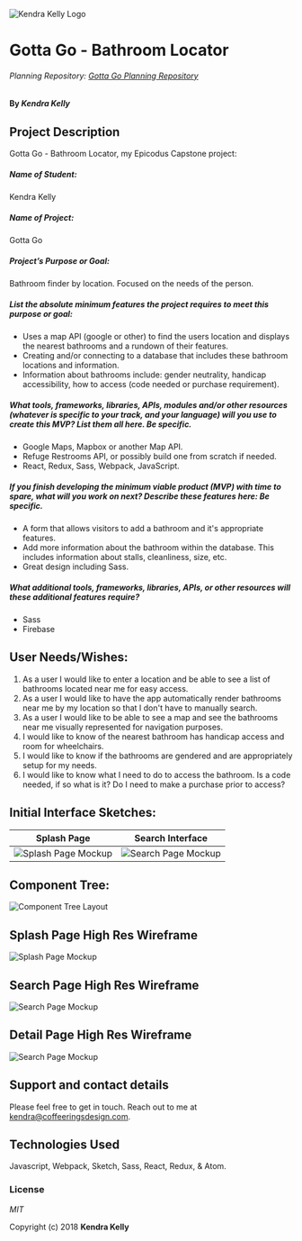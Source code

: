 ![Kendra Kelly Logo](/src/assets/images/kkgithub.png)

# Gotta Go - Bathroom Locator
###### Planning Repository: [Gotta Go Planning Repository](https://github.com/coffeeringsdesign/gotta-go-bathroom-locator)

#### By _**Kendra Kelly**_

## Project Description
Gotta Go - Bathroom Locator, my Epicodus Capstone project:

##### Name of Student:
Kendra Kelly

##### Name of Project:
Gotta Go

##### Project’s Purpose or Goal:
Bathroom finder by location. Focused on the needs of the person.

##### List the absolute minimum features the project requires to meet this purpose or goal:
* Uses a map API (google or other) to find the users location and displays the nearest bathrooms and a rundown of their features.
* Creating and/or connecting to a database that includes these bathroom locations and information.
* Information about bathrooms include: gender neutrality, handicap accessibility, how to access (code needed or purchase requirement).

##### What tools, frameworks, libraries, APIs, modules and/or other resources (whatever is specific to your track, and your language) will you use to create this MVP? List them all here. Be specific.
* Google Maps, Mapbox or another Map API.
* Refuge Restrooms API, or possibly build one from scratch if needed.
* React, Redux, Sass, Webpack, JavaScript.

##### If you finish developing the minimum viable product (MVP) with time to spare, what will you work on next? Describe these features here: Be specific.
* A form that allows visitors to add a bathroom and it's appropriate features.
* Add more information about the bathroom within the database. This includes information about stalls, cleanliness, size, etc.
* Great design including Sass.

##### What additional tools, frameworks, libraries, APIs, or other resources will these additional features require?
* Sass
* Firebase

## User Needs/Wishes:
1.  As a user I would like to enter a location and be able to see a list of bathrooms located near me for easy access.
2.  As a user I would like to have the app automatically render bathrooms near me by my location so that I don't have to manually search.
3.  As a user I would like to be able to see a map and see the bathrooms near me visually represented for navigation purposes.
4.  I would like to know of the nearest bathroom has handicap access and room for wheelchairs.
5.  I would like to know if the bathrooms are gendered and are appropriately setup for my needs.
6. I would like to know what I need to do to access the bathroom. Is a code needed, if so what is it? Do I need to make a purchase prior to access?

## Initial Interface Sketches:
| Splash Page | Search Interface |
| --------- | --------------|
| ![Splash Page Mockup](/src/assets/images/mockup-splash-interface.jpeg) | ![Search Page Mockup](/src/assets/images/mockup-search-interface.jpeg) |

## Component Tree:
![Component Tree Layout](/src/assets/images/GottaGoComponentTree.png)

## Splash Page High Res Wireframe
![Splash Page Mockup](/src/assets/images/mockup-splash-page.png)

## Search Page High Res Wireframe
![Search Page Mockup](/src/assets/images/mockup-search-page.png)

## Detail Page High Res Wireframe
![Search Page Mockup](/src/assets/images/mockup-search-detail-page.png)

## Support and contact details

Please feel free to get in touch. Reach out to me at kendra@coffeeringsdesign.com.

## Technologies Used

Javascript, Webpack, Sketch, Sass, React, Redux, & Atom.

### License

*MIT*

Copyright (c) 2018 **Kendra Kelly**
